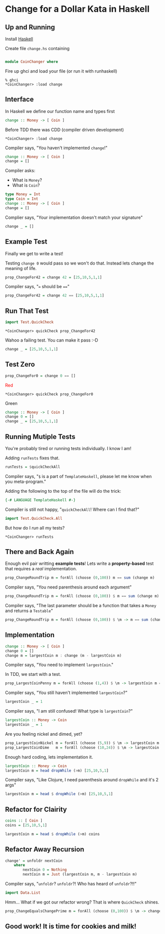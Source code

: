 Change for a Dollar Kata in Haskell
===================================

Up and Running
-------
Install [Haskell](http://www.haskell.org/platform/)

Create file ``change.hs`` containing

```haskell

module CoinChanger where

```

Fire up ghci and load your file (or run it with runhaskell)

```shell
% ghci
*CoinChanger> :load change
```

Interface
---------

In Haskell we define our function name and types first

```haskell
change :: Money -> [ Coin ]
```

Before TDD there was CDD (compiler driven development)

```shell
*CoinChanger> :load change
```

Compiler says, "You haven't implemented ``change``!"

```haskell
change :: Money -> [ Coin ]
change = []
```
Compiler asks:
  - What is ``Money``?
  - What is ``Coin``?

```haskell
type Money = Int
type Coin = Int
change :: Money -> [ Coin ]
change = []
```

Complier says, "Your implementation doesn't match your signature"

```haskell
change _ = []
```

Example Test
------------

Finally we get to write a test!

Testing ``change 0`` would pass so we won't do that. Instead lets change the meaning of life.

```haskell
prop_ChangeFor42 = change 42 = [25,10,5,1,1]
```

Compiler says, "``=`` should be ``==``"

```haskell
prop_ChangeFor42 = change 42 == [25,10,5,1,1]
```

Run That Test
-------------

```haskell
import Test.QuickCheck
```

```shell
*CoinChanger> quickCheck prop_ChangeFor42
```

Wahoo a failing test. You can make it pass :-D

```haskell
change _ = [25,10,5,1,1]
```

Test Zero
---------

```haskell
prop_ChangeFor0 = change 0 == []
```

<span style="color:red">Red</span>

```shell
*CoinChanger> quickCheck prop_ChangeFor0
```

Green

```haskell
change :: Money -> [ Coin ]
change 0 = []
change _ = [25,10,5,1,1]
```

Running Mutiple Tests
---------------------

You're probably tired or running tests individually. I know I am!

Adding ``runTests`` fixes that.

```haskell
runTests = $quickCheckAll
```

Compiler says, "``$`` is a part of ``TemplateHaskell``, please let me know when you meta-program."

Adding the following to the top of the file will do the trick:
```haskell
{-# LANGUAGE TemplateHaskell #-}
```

Compiler is still not happy, "``quickCheckAll``! Where can I find that?"

```haskell
import Test.QuickCheck.All
```

But how do I _run_ all my tests?

```shell
*CoinChanger> runTests
```

There and Back Again
-------------

Enough evil pair writting **example tests**! Lets write a **property-based** test that requires a _real_ implementation.

```haskell
prop_ChangeRoundTrip m = forAll (choose (0,100)) m == sum (change m)
```
Compiler says, "You need parenthesis around each argument"

```haskell
prop_ChangeRoundTrip m = forAll (choose (0,100)) $ m == sum (change m)
```

Compiler says, "The last parameter should be a function that takes a ``Money`` and returns a ``Testable``"

```haskell
prop_ChangeRoundTrip m = forAll (choose (0,100)) $ \m -> m == sum (change m)
```

Implementation
--------------

```haskell
change :: Money -> [ Coin ]
change 0 = []
change m = largestCoin m : change (m - largestCoin m)
```
Compiler says, "You need to implement ``largestCoin``."

In TDD, we start with a test.

```haskell
prop_LargestCoinPenny m = forAll (choose (1,4)) $ \m -> largestCoin m == 1
```
Compiler says, "You still haven't implemented ``largestCoin``?"

```haskell
largestCoin _ = 1
```
Compiler says, "I am still confused! What type is ``largestCoin``?"

```haskell
largestCoin :: Money -> Coin
largestCoin _ = 1
```
Are you feeling nickel and dimed, yet?

```haskell
prop_LargestCoinNickel m = forAll (choose (5,9)) $ \m -> largestCoin m == 5
prop_LargestCoinDime   m = forAll (choose (10,24)) $ \m -> largestCoin m == 10
```
Enough hard coding, lets implementation it.

```haskell
largestCoin :: Money -> Coin
largestCoin m = head dropWhile (>m) [25,10,5,1]
```

Compiler says, "Like Clojure, I need parenthesis around ``dropWhile`` and it's 2 args"

```haskell
largestCoin m = head $ dropWhile (>m) [25,10,5,1]
```

Refactor for Clairity
--------------------

```haskell
coins :: [ Coin ]
coins = [25,10,5,1]

largestCoin m = head $ dropWhile (>m) coins
```

Refactor Away Recursion
-----------------------

```haskell
change' = unfoldr nextCoin
    where
        nextCoin 0 = Nothing
        nextCoin m = Just (largestCoin m, m - largestCoin m)
```

Compiler says, "``unfoldr``? ``unfoldr``?! Who has heard of ``unfoldr``?!!"

```haskell
import Data.List
```

Hmm... What if we got our refactor wrong? That is where ``QuickCheck`` shines.

```haskell
prop_ChangeEqualsChangePrime m = forAll (choose (0,100)) $ \m -> change m == change' m
```

Good work! It is time for cookies and milk!
------------------------------------------

